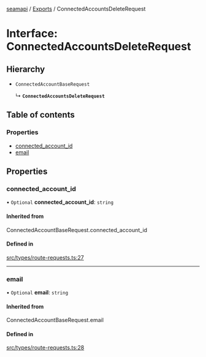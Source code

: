 [seamapi](../README.md) / [Exports](../modules.md) / ConnectedAccountsDeleteRequest

# Interface: ConnectedAccountsDeleteRequest

## Hierarchy

- `ConnectedAccountBaseRequest`

  ↳ **`ConnectedAccountsDeleteRequest`**

## Table of contents

### Properties

- [connected\_account\_id](ConnectedAccountsDeleteRequest.md#connected_account_id)
- [email](ConnectedAccountsDeleteRequest.md#email)

## Properties

### connected\_account\_id

• `Optional` **connected\_account\_id**: `string`

#### Inherited from

ConnectedAccountBaseRequest.connected\_account\_id

#### Defined in

[src/types/route-requests.ts:27](https://github.com/seamapi/javascript-legacy/blob/main/src/types/route-requests.ts#L27)

___

### email

• `Optional` **email**: `string`

#### Inherited from

ConnectedAccountBaseRequest.email

#### Defined in

[src/types/route-requests.ts:28](https://github.com/seamapi/javascript-legacy/blob/main/src/types/route-requests.ts#L28)
